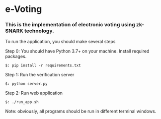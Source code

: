 # e-Voting

### This is the implementation of electronic voting using zk-SNARK technology.

To run the application, you should make several steps

Step 0: You should have Python 3.7+ on your machine. 
Install required packages.
```
$: pip install -r requirements.txt
```

Step 1:
 Run the verification server
```
$: python server.py
``` 

Step 2:
 Run web application
```
$: ./run_app.sh
```  

Note: obviously, all programs should be run 
in different terminal windows.